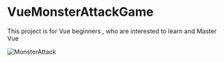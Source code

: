 # VueMonsterAttackGame
This project is for Vue beginners , who are interested to learn and  Master Vue

![MonsterAttack](https://user-images.githubusercontent.com/103499034/163338128-18f99614-a85a-41d9-b792-8e665fc94836.png)
